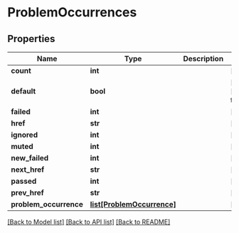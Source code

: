 # ProblemOccurrences

## Properties
Name | Type | Description | Notes
------------ | ------------- | ------------- | -------------
**count** | **int** |  | [optional] 
**default** | **bool** |  | [optional] [default to False]
**failed** | **int** |  | [optional] 
**href** | **str** |  | [optional] 
**ignored** | **int** |  | [optional] 
**muted** | **int** |  | [optional] 
**new_failed** | **int** |  | [optional] 
**next_href** | **str** |  | [optional] 
**passed** | **int** |  | [optional] 
**prev_href** | **str** |  | [optional] 
**problem_occurrence** | [**list[ProblemOccurrence]**](ProblemOccurrence.md) |  | [optional] 

[[Back to Model list]](../README.md#documentation-for-models) [[Back to API list]](../README.md#documentation-for-api-endpoints) [[Back to README]](../README.md)


